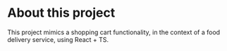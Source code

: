 # About this project

This project mimics a shopping cart functionality, in the context of a food delivery service, using React + TS.
